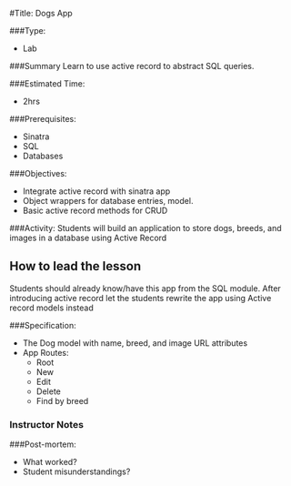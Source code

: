 #Title: Dogs App

###Type:
- Lab

###Summary
Learn to use active record to abstract SQL queries.

###Estimated Time:
- 2hrs

###Prerequisites:
- Sinatra
- SQL
- Databases

###Objectives:
- Integrate active record with sinatra app
- Object wrappers for database entries, model.
- Basic active record methods for CRUD

###Activity:
Students will build an application to store dogs, breeds, and images in a database using Active Record

## How to lead the lesson
Students should already know/have this app from the SQL module.  After introducing active record let the students rewrite the app using Active record models instead 


###Specification:

- The Dog model with name, breed, and image URL attributes
- App Routes:
  - Root
  - New
  - Edit
  - Delete
  - Find by breed

### Instructor Notes

###Post-mortem:
- What worked?
- Student misunderstandings?